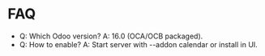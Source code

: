 # FAQ

- Q: Which Odoo version? A: 16.0 (OCA/OCB packaged).
- Q: How to enable? A: Start server with --addon calendar or install in UI.
